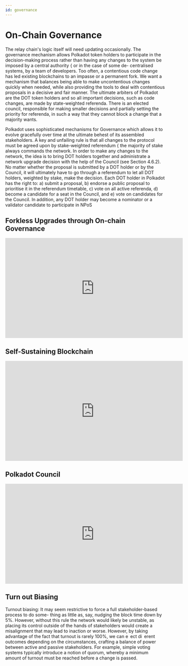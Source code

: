```yaml
---
id: governance
---
```


# On-Chain Governance

The relay chain's logic itself will need updating occasionally. The governance mechanism 
allows Polkadot token holders to participate in the decision-making process rather than
having any changes to the system be imposed by a central authority { or in the case of some de-
centralised systems, by a team of developers. Too often, a contentious code change has led existing
blockchains to an impasse or a permanent fork. We want a mechanism that balances being able
to make uncontentious changes quickly when needed, while also providing the tools to deal with
contentious proposals in a decisive and fair manner. The ultimate arbiters of Polkadot are the DOT
token holders and so all important decisions, such as code changes, are made by state-weighted referenda. 
There is an elected council, responsible for making smaller decisions and partially setting
the priority for referenda, in such a way that they cannot block a change that a majority wants.

Polkadot uses sophisticated mechanisms for Governance which allows it to evolve gracefully over
time at the ultimate behest of its assembled stakeholders. A key and unfailing rule is that all
changes to the protocol must be agreed upon by stake-weighted referendum { the majority of
stake always commands the network.
In order to make any changes to the network, the idea is to bring DOT holders together and
administrate a network upgrade decision with the help of the Council (see Section 4.6.2). No
matter whether the proposal is submitted by a DOT holder or by the Council, it will ultimately
have to go through a referendum to let all DOT holders, weighted by stake, make the decision.
Each DOT holder in Polkadot has the right to: a) submit a proposal, b) endorse a public
proposal to prioritise it in the referendum timetable, c) vote on all active referenda, d) become a
candidate for a seat in the Council, and e) vote on candidates for the Council. In addition, any
DOT holder may become a nominator or a validator candidate to participate in NPoS

## Forkless Upgrades through On-chain Governance

<iframe width="560" height="315" src="https://www.youtube.com/embed/3pAyvkgGLsU" title="YouTube video player" frameborder="0" allow="accelerometer; autoplay; clipboard-write; encrypted-media; gyroscope; picture-in-picture" allowfullscreen></iframe>

## Self-Sustaining Blockchain

<iframe width="560" height="315" src="https://www.youtube.com/embed/o--e-6J7C6o" title="YouTube video player" frameborder="0" allow="accelerometer; autoplay; clipboard-write; encrypted-media; gyroscope; picture-in-picture" allowfullscreen></iframe>

## Polkadot Council

<iframe width="560" height="315" src="https://www.youtube.com/embed/qpv0Bm_KyFY" title="YouTube video player" frameborder="0" allow="accelerometer; autoplay; clipboard-write; encrypted-media; gyroscope; picture-in-picture" allowfullscreen></iframe>

## Turn out Biasing

Turnout biasing: It may seem restrictive to force a full stakeholder-based process to do some-
thing as little as, say, nudging the block time down by 5%. However, without this rule the network
would likely be unstable, as placing its control outside of the hands of stakeholders would create a
misalignment that may lead to inaction or worse. However, by taking advantage of the fact that
turnout is rarely 100%, we can e ect di erent outcomes depending on the circumstances, crafting
a balance of power between active and passive stakeholders. For example, simple voting systems
typically introduce a notion of quorum, whereby a minimum amount of turnout must be reached
before a change is passed.